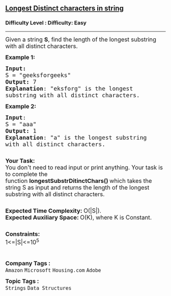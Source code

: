 <h2><a href="https://www.geeksforgeeks.org/problems/longest-distinct-characters-in-string5848/1">Longest Distinct characters in string</a></h2><h3>Difficulty Level : Difficulty: Easy</h3><hr><div class="problems_problem_content__Xm_eO"><p><span style="font-size: 18px;">Given a string <strong>S</strong>, find the length of the longest substring with all distinct characters.&nbsp;</span></p>
<p><span style="font-size: 18px;"><strong>Example 1:</strong></span></p>
<pre><span style="font-size: 18px;"><strong>Input:</strong>
S = "geeksforgeeks"
<strong>Output:</strong> 7
<strong>Explanation</strong>: "eksforg" is the longest 
substring with all distinct characters.</span>
</pre>
<p><span style="font-size: 18px;"><strong>Example 2:</strong></span></p>
<pre><span style="font-size: 18px;"><strong>Input</strong>: 
S = "aaa"
<strong>Output:</strong> 1
<strong>Explanation</strong>: "a" is the longest substring 
with all distinct characters.
</span></pre>
<p><br><span style="font-size: 18px;"><strong>Your Task:</strong><br>You don't need to read input or print anything. Your task is to complete the function&nbsp;<strong>longestSubstrDitinctChars()&nbsp;</strong>which takes the string S&nbsp;as input and returns the length of the longest substring with all distinct characters.</span></p>
<p><br><span style="font-size: 18px;"><strong>Expected Time Complexity:&nbsp;</strong>O(|S|).<br><strong>Expected Auxiliary Space:&nbsp;</strong>O(K), where K is Constant.</span></p>
<p><br><span style="font-size: 18px;"><strong>Constraints:</strong><br>1&lt;=|S|&lt;=10<sup>5</sup></span></p>
<p>&nbsp;</p></div><p><span style=font-size:18px><strong>Company Tags : </strong><br><code>Amazon</code>&nbsp;<code>Microsoft</code>&nbsp;<code>Housing.com</code>&nbsp;<code>Adobe</code>&nbsp;<br><p><span style=font-size:18px><strong>Topic Tags : </strong><br><code>Strings</code>&nbsp;<code>Data Structures</code>&nbsp;